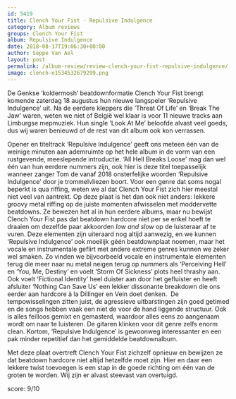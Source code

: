 ```yaml
---
id: 5419
title: Clench Your Fist - Repulsive Indulgence
category: Album reviews
groups: Clench Your Fist
album: Repulsive Indulgence
date: 2018-08-17T19:06:30+00:00
author: Seppe Van Ael
layout: post
permalink: /album-review/review-clench-your-fist-repulsive-indulgence/
image: clench-e1534532679299.png
---
```

De Genkse ‘koldermosh’ beatdownformatie Clench Your Fist brengt komende zaterdag 18 augustus hun nieuwe langspeler ‘Repulsive Indulgence’ uit. Na de eerdere kleppers die ‘Threat Of Life’ en ‘Break The Jaw’ waren, weten we niet of België wel klaar is voor 11 nieuwe tracks aan Limburgse mepmuziek. Hun single ‘Look At Me’ beloofde alvast veel goeds, dus wij waren benieuwd of de rest van dit album ook kon verrassen.

Opener en titeltrack ‘Repulsive Indulgence’ geeft ons meteen één van de weinige minuten aan ademruimte op het hele album in de vorm van een rustgevende, meeslepende introductie. ‘All Hell Breaks Loose’ mag dan wel één van hun eerdere nummers zijn, ook hier is deze titel toepasselijk wanneer zanger Tom de vanaf 2018 onsterfelijke woorden ‘Repulsive Indulgence’ door je trommelvliezen boort. Voor een genre dat soms nogal beperkt is qua riffing, weten we al dat Clench Your Fist zich hier meestal niet veel van aantrekt. Op deze plaat is het dan ook niet anders: lekkere groovy metal riffing op de juiste momenten afwisselen met moddervette beatdowns. Ze bewezen het al in hun eerdere albums, maar nu bewijst Clench Your Fist pas dat beatdown hardcore niet per se enkel hoeft te draaien om dezelfde paar akkoorden _low and slow_ op de luisteraar af te vuren. Deze elementen zijn uiteraard nog altijd aanwezig, en we kunnen ‘Repulsive Indulgence’ ook moeilijk géén beatdownplaat noemen, maar het vocale en instrumentale geflirt met andere extreme genres kunnen we zeker wel smaken. Zo vinden we bijvoorbeeld vocale en instrumentale elementen terug die meer naar nu metal neigen terug op nummers als ‘Perceiving Hell’ en ‘You, Me, Destiny’ en voelt ‘Storm Of Sickness’ plots heel thrashy aan. Ook voelt ‘Fictional Identity’ heel duister aan door het gefluister en heeft afsluiter ‘Nothing Can Save Us’ een lekker dissonante breakdown die ons eerder aan hardcore à la Dillinger en Vein doet denken.  De tempowisselingen zitten juist, de agressieve uitbarstingen zijn goed getimed en de songs hebben vaak een niet de voor de hand liggende structuur. Ook is alles feilloos gemixt en gemasterd, waardoor alles eens zo aangenaam wordt om naar te luisteren. De gitaren klinken voor dit genre zelfs enorm clean. Kortom, ‘Repulsive Indulgence’ is gewoonweg interessanter en een pak minder repetitief dan het gemiddelde beatdownalbum.

Met deze plaat overtreft Clench Your Fist zichzelf opnieuw en bewijzen ze dat beatdown hardcore niet altijd hetzelfde moet zijn. Hier en daar een lekkere twist toevoegen is een stap in de goede richting om één van de groten te worden. Wij zijn er alvast steevast van overtuigd.

score: 9/10

&nbsp;